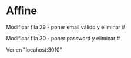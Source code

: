 # Affine

Modificar fila 29 - poner email válido y eliminar #

Modificar fila 30 - poner password y eliminar #

Ver en "locahost:3010"

